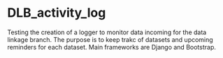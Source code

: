 DLB_activity_log
================

Testing the creation of a logger to monitor data incoming for the data linkage branch.
The purpose is to keep trakc of datasets and upcoming reminders for each dataset.
Main frameworks are Django and Bootstrap.

